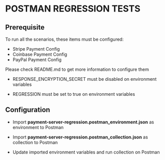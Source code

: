 # POSTMAN REGRESSION TESTS

## Prerequisite
To run all the scenarios, these items must be configured:

* Stripe Payment Config
* Coinbase Payment Config
* PayPal Payment Config

Please check README.md to get more information to configure them

* RESPONSE_ENCRYPTION_SECRET must be disabled on environment variables

* REGRESSION must be set to true on environment variables

## Configuration

* Import **payment-server-regression.postman_environment.json** as environment to Postman

* Import **payment-server-regression.postman_collection.json** as collection to Postman

* Update imported environment variables and run collection on Postman
